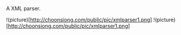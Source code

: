 A XML parser.

!(picture)[http://choonsiong.com/public/pic/xmlparser1.png]
!(picture)[http://choonsiong.com/public/pic/xmlparser1.png]
